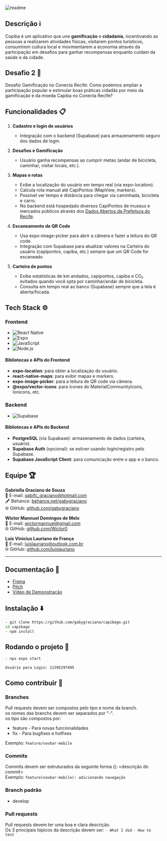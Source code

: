 ![readme](https://github.com/user-attachments/assets/9a3f9f97-31c5-4809-b4d6-f5802bf0a172)

## Descrição ℹ️
Copiba é um aplicativo que une **gamificação** e **cidadania**, incentivando as pessoas a realizarem atividades físicas, visitarem pontos turísticos, consumirem cultura local e movimentarem a economia através da participação em desafios para ganhar recompensas enquanto cuidam da saúde e da cidade.

## Desafio 2 🚀
Desafio Gamificação no Conecta Recife: Como podemos ampliar a participação popular e estimular boas práticas cidadãs por meio da gamificação e da moeda Capiba no Conecta Recife?

## Funcionalidades 📋
1. **Cadastro e login de usuários**  
   - Integração com o backend (Supabase) para armazenamento seguro dos dados de login.
     
2. **Desafios e Gamificação**  
   - Usuário ganha recompensas ao cumprir metas (andar de bicicleta, caminhar, visitar locais, etc.).

3. **Mapas e rotas**  
   - Exibe a localização do usuário em tempo real (via expo-location).
   - Calcula rota manual até CapiPontos (MapView, markers).
   - Possível ver tempo e distância para chegar via caminhada, bicicleta e carro.
   - No backend está hospedado diversos CapiPontos de museus e mercados públicos através dos [Dados Abertos da Prefeitura do Recife](http://dados.recife.pe.gov.br/pt_BR/dataset/roteiros-culturais-turismo-e-lazer).

4. **Escaneamento de QR Code**  
   - Usa expo-image-picker para abrir a câmera e fazer a leitura do QR code.
   - Integração com Supabase para atualizar valores na Carteira do usuário (capipontos, capiba, etc.) sempre que um QR Code for escaneado

4. **Carteira de pontos**  
   - Exibe estatísticas de km andados, capipontos, capiba e CO₂ evitados quando você opta por caminhar/andar de bicicleta.
   - Consulta em tempo real ao banco (Supabase) sempre que a tela é aberta/focada.

## Tech Stack ⚙️

### Frontend
- ![React Native](https://img.shields.io/badge/React%20Native-20232A?style=for-the-badge&logo=react&logoColor=61DAFB)
- ![Expo](https://img.shields.io/badge/Expo-1C1E24?style=for-the-badge&logo=expo&logoColor=white)
- ![JavaScript](https://img.shields.io/badge/JavaScript-323330?style=for-the-badge&logo=javascript&logoColor=F7DF1E)
- ![Node.js](https://img.shields.io/badge/Node.js-339933?style=for-the-badge&logo=nodedotjs&logoColor=white)

#### Bibliotecas e APIs do Frontend
- **expo-location**: para obter a localização do usuário.  
- **react-native-maps**: para exibir mapas e markers.  
- **expo-image-picker**: para a leitura de QR code via câmera.  
- **@expo/vector-icons**: para ícones do MaterialCommunityIcons, Ionicons, etc.

### Backend
- ![Supabase](https://img.shields.io/badge/Supabase-3ECF8E?style=for-the-badge&logo=supabase&logoColor=white)

#### Bibliotecas e APIs do Backend
- **PostgreSQL** (via Supabase): armazenamento de dados (carteira, usuário).
- **Supabase Auth** (opcional): se estiver usando login/registro pelo Supabase.
- **Supabase JavaScript Client**: para comunicação entre o app e o banco.

## Equipe 🏆

**Gabriella Graciano de Souza**  
📧 E-mail: [gabifc_graciano@hotmail.com](mailto:gabifc_graciano@hotmail.com)  
🖋️ Behance: [behance.net/gabygraciano](https://www.behance.net/gabygraciano)  
🌐 GitHub: [github.com/gabygraciano](https://github.com/gabygraciano)

**Wictor Mannuel Domingos de Melo**  
📧 E-mail: [wictormannuel@gmail.com](mailto:wictormannuel@gmail.com)  
🌐 GitHub: [github.com/Wictor0](https://github.com/Wictor0)

**Luís Vinicius Lauriano de França**  
📧 E-mail: [luislauriano@outlook.com.br](mailto:luislauriano@outlook.com.br)  
🌐 GitHub: [github.com/luislauriano](https://github.com/luislauriano)

---

## Documentação 📄

- [Figma](https://www.figma.com/design/c083sXMHGeONJrSzYSbU3n/CapibaGo?node-id=0-1&t=xxMQXY32AsRRZIZd-1)
- [Pitch](https://docs.google.com/presentation/d/1Uux5_HOsO_8ycZFP4b0ZRpm7pJAY7d2Ti2AQzNBCy9k/edit?usp=sharing)
- [Vídeo de Demonstração](https://youtube.com/shorts/g0PqF8p7Psg?si=FFZRF1xsirs3Ggfd)


## Instalação ⬇️

```bash
- git clone https://github.com/gabygraciano/capibago.git
cd capibago
- npm install
```

## Rodando o projeto 🏃
```bash
- npx expo start
```

```bash
Usuário para Login: 11395297495
```

## Como contribuir 🤝
### Branches
Pull requests devem ser compostos pelo tipo e nome da branch.\
os nomes das branchs devem ser separados por "-".\
os tipo são compostos por:
- feature - Para novas funcionalidades
- fix - Para bugfixes e hotfixes

Exemplo: 
`feature/navbar-mobile`

### Commits
Commits devem ser estruturados da seguinte forma <tipo>(<nome-da-branch>): <descrição do commit>\
Exemplo: 
`feature(navbar-mobile): adicionando navegação`

### Branch padrão
- develop

### Pull requests
Pull requests devem ter uma boa e clara descrição.\
Os 3 principais tópicos da descrição devem ser:
`- What I did`
`- How to test`
